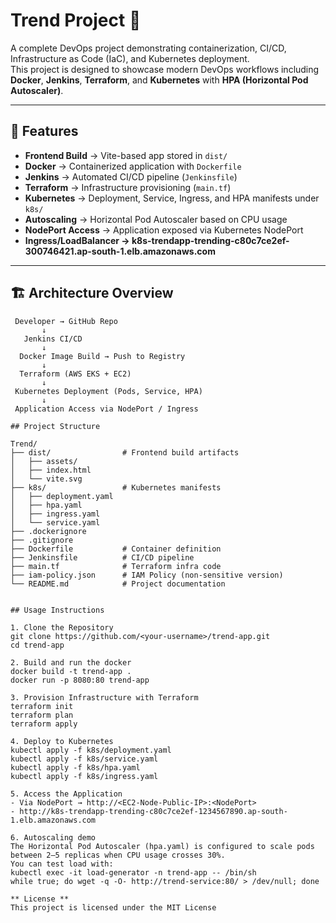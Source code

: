 # Trend Project 🚀

A complete DevOps project demonstrating containerization, CI/CD, Infrastructure as Code (IaC), and Kubernetes deployment.  
This project is designed to showcase modern DevOps workflows including **Docker**, **Jenkins**, **Terraform**, and **Kubernetes** with **HPA (Horizontal Pod Autoscaler)**.

---

## 📌 Features
- **Frontend Build** → Vite-based app stored in `dist/`
- **Docker** → Containerized application with `Dockerfile`
- **Jenkins** → Automated CI/CD pipeline (`Jenkinsfile`)
- **Terraform** → Infrastructure provisioning (`main.tf`)
- **Kubernetes** → Deployment, Service, Ingress, and HPA manifests under `k8s/`
- **Autoscaling** → Horizontal Pod Autoscaler based on CPU usage
- **NodePort Access** → Application exposed via Kubernetes NodePort
- **Ingress/LoadBalancer -> k8s-trendapp-trending-c80c7ce2ef-300746421.ap-south-1.elb.amazonaws.com**
---

## 🏗️ Architecture Overview

```text
 Developer → GitHub Repo
       ↓
   Jenkins CI/CD
       ↓
  Docker Image Build → Push to Registry
       ↓
  Terraform (AWS EKS + EC2)
       ↓
 Kubernetes Deployment (Pods, Service, HPA)
       ↓
 Application Access via NodePort / Ingress

## Project Structure

Trend/
├── dist/                # Frontend build artifacts
│   ├── assets/
│   ├── index.html
│   └── vite.svg
├── k8s/                 # Kubernetes manifests
│   ├── deployment.yaml
│   ├── hpa.yaml
│   ├── ingress.yaml
│   └── service.yaml
├── .dockerignore
├── .gitignore
├── Dockerfile           # Container definition
├── Jenkinsfile          # CI/CD pipeline
├── main.tf              # Terraform infra code
├── iam-policy.json      # IAM Policy (non-sensitive version)
└── README.md            # Project documentation


## Usage Instructions

1. Clone the Repository
git clone https://github.com/<your-username>/trend-app.git
cd trend-app

2. Build and run the docker
docker build -t trend-app .
docker run -p 8080:80 trend-app

3. Provision Infrastructure with Terraform
terraform init
terraform plan
terraform apply

4. Deploy to Kubernetes
kubectl apply -f k8s/deployment.yaml
kubectl apply -f k8s/service.yaml
kubectl apply -f k8s/hpa.yaml
kubectl apply -f k8s/ingress.yaml

5. Access the Application
- Via NodePort → http://<EC2-Node-Public-IP>:<NodePort>
- http://k8s-trendapp-trending-c80c7ce2ef-1234567890.ap-south-1.elb.amazonaws.com

6. Autoscaling demo
The Horizontal Pod Autoscaler (hpa.yaml) is configured to scale pods between 2–5 replicas when CPU usage crosses 30%.
You can test load with:
kubectl exec -it load-generator -n trend-app -- /bin/sh
while true; do wget -q -O- http://trend-service:80/ > /dev/null; done

** License **
This project is licensed under the MIT License


